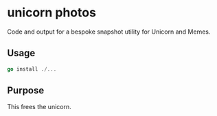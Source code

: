 # unicorn photos

Code and output for a bespoke snapshot utility for Unicorn and Memes.  

## Usage

```go
go install ./...
```




## Purpose

This frees the unicorn.

